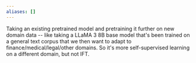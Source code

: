 ```yaml
---
aliases: []
---
```

Taking an existing pretrained model and pretraining it further on new domain data -- like taking a LLaMA 3 8B base model that's been trained on a general text corpus that we then want to adapt to finance/medical/legal/other domains. So it's more self-supervised learning on a different domain, but not IFT.